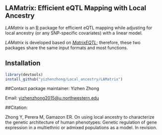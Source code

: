## LAMatrix: Efficient eQTL Mapping with Local Ancestry

*LAMatrix* is an [R](http://en.wikipedia.org/wiki/R_%28programming_language%29) package for efficient eQTL mapping while adjusting for local ancestry (or any SNP-specific covariates) with a linear model.

*LAMatrix* is developed based on [*MatrixEQTL*](https://github.com/andreyshabalin/MatrixEQTL); therefore, these two packages share the same input formats and most functions.

## Installation
```r
library(devtools)
install_github("yizhenzhong/Local_ancestry/LAMatrix")
```

##Contact package maintainer:
Yizhen Zhong

Email: yizhenzhong2015@u.northwestern.edu

##Citation: 

Zhong Y, Perera M, Gamazon ER. On using local ancestry to characterize the genetic architecture of human phenotypes: Genetic regulation of gene expression in a multiethnic or admixed populations as a model. In revision.


